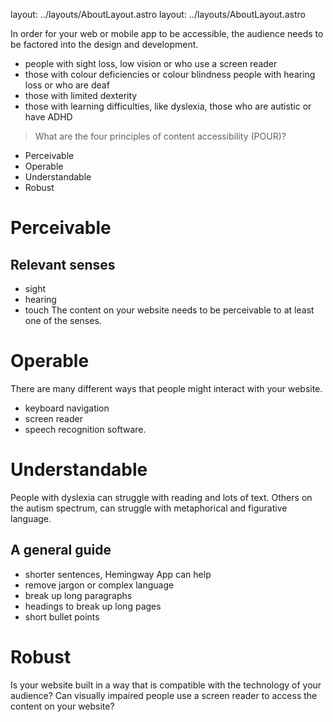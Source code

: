 layout: ../layouts/AboutLayout.astro
layout: ../layouts/AboutLayout.astro


In order for your web or mobile app to be accessible, the audience needs to be factored into the design and development. 

- people with sight loss, low vision or who use a screen reader
- those with colour deficiencies or colour blindness
people with hearing loss or who are deaf
- those with limited dexterity
- those with learning difficulties, like dyslexia, those who are autistic or have ADHD

> What are the four principles of content accessibility (POUR)?
- Perceivable
- Operable 
- Understandable
- Robust 

# Perceivable
## Relevant senses
- sight
- hearing
- touch
The content on your website needs to be perceivable to at least one of the senses.

# Operable
There are many different ways that people might interact with your website.
- keyboard navigation
- screen reader
- speech recognition software.

# Understandable
People with dyslexia can struggle with reading and lots of text. Others on the autism spectrum, can struggle with metaphorical and figurative language.

## A general guide
- shorter sentences, Hemingway App can help
- remove jargon or complex language
- break up long paragraphs
- headings to break up long pages
- short bullet points

# Robust
Is your website built in a way that is compatible with the technology of your audience? 
Can visually impaired people use a screen reader to access the content on your website?